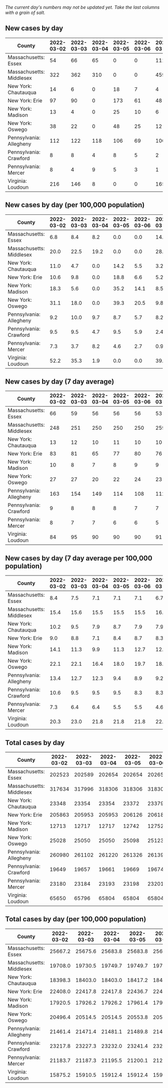 _The current day's numbers may not be updated yet. Take the last columns with a grain of salt._
## New cases by day

| County | 2022-03-02 | 2022-03-03 | 2022-03-04 | 2022-03-05 | 2022-03-06 | 2022-03-07 | 2022-03-08 |
| --- | --- | --- | --- | --- | --- | --- | --- |
| Massachusetts: Essex | 54 | 66 | 65 | 0 | 0 | 111 | 46 |
| Massachusetts: Middlesex | 322 | 362 | 310 | 0 | 0 | 459 | 242 |
| New York: Chautauqua | 14 | 6 | 0 | 18 | 7 | 4 | 7 |
| New York: Erie | 97 | 90 | 0 | 173 | 61 | 48 | 52 |
| New York: Madison | 13 | 4 | 0 | 25 | 10 | 6 | 3 |
| New York: Oswego | 38 | 22 | 0 | 48 | 25 | 12 | 20 |
| Pennsylvania: Allegheny | 112 | 122 | 118 | 106 | 69 | 100 | 96 |
| Pennsylvania: Crawford | 8 | 8 | 4 | 8 | 5 | 2 | 2 |
| Pennsylvania: Mercer | 8 | 4 | 9 | 5 | 3 | 1 | 6 |
| Virginia: Loudoun | 216 | 146 | 8 | 0 | 0 | 165 | 69 |

## New cases by day (per 100,000 population)

| County | 2022-03-02 | 2022-03-03 | 2022-03-04 | 2022-03-05 | 2022-03-06 | 2022-03-07 | 2022-03-08 |
| --- | --- | --- | --- | --- | --- | --- | --- |
| Massachusetts: Essex | 6.8 | 8.4 | 8.2 | 0.0 | 0.0 | 14.1 | 5.8 |
| Massachusetts: Middlesex | 20.0 | 22.5 | 19.2 | 0.0 | 0.0 | 28.5 | 15.0 |
| New York: Chautauqua | 11.0 | 4.7 | 0.0 | 14.2 | 5.5 | 3.2 | 5.5 |
| New York: Erie | 10.6 | 9.8 | 0.0 | 18.8 | 6.6 | 5.2 | 5.7 |
| New York: Madison | 18.3 | 5.6 | 0.0 | 35.2 | 14.1 | 8.5 | 4.2 |
| New York: Oswego | 31.1 | 18.0 | 0.0 | 39.3 | 20.5 | 9.8 | 16.4 |
| Pennsylvania: Allegheny | 9.2 | 10.0 | 9.7 | 8.7 | 5.7 | 8.2 | 7.9 |
| Pennsylvania: Crawford | 9.5 | 9.5 | 4.7 | 9.5 | 5.9 | 2.4 | 2.4 |
| Pennsylvania: Mercer | 7.3 | 3.7 | 8.2 | 4.6 | 2.7 | 0.9 | 5.5 |
| Virginia: Loudoun | 52.2 | 35.3 | 1.9 | 0.0 | 0.0 | 39.9 | 16.7 |

## New cases by day (7 day average)

| County | 2022-03-02 | 2022-03-03 | 2022-03-04 | 2022-03-05 | 2022-03-06 | 2022-03-07 | 2022-03-08 |
| --- | --- | --- | --- | --- | --- | --- | --- |
| Massachusetts: Essex | 66 | 59 | 56 | 56 | 56 | 53 | 49 |
| Massachusetts: Middlesex | 248 | 251 | 250 | 250 | 250 | 259 | 242 |
| New York: Chautauqua | 13 | 12 | 10 | 11 | 10 | 10 | 8 |
| New York: Erie | 83 | 81 | 65 | 77 | 80 | 76 | 74 |
| New York: Madison | 10 | 8 | 7 | 8 | 9 | 9 | 9 |
| New York: Oswego | 27 | 27 | 20 | 22 | 24 | 23 | 24 |
| Pennsylvania: Allegheny | 163 | 154 | 149 | 114 | 108 | 112 | 103 |
| Pennsylvania: Crawford | 9 | 8 | 8 | 8 | 7 | 7 | 5 |
| Pennsylvania: Mercer | 8 | 7 | 7 | 6 | 6 | 5 | 5 |
| Virginia: Loudoun | 84 | 95 | 90 | 90 | 90 | 91 | 86 |

## New cases by day (7 day average per 100,000 population)

| County | 2022-03-02 | 2022-03-03 | 2022-03-04 | 2022-03-05 | 2022-03-06 | 2022-03-07 | 2022-03-08 |
| --- | --- | --- | --- | --- | --- | --- | --- |
| Massachusetts: Essex | 8.4 | 7.5 | 7.1 | 7.1 | 7.1 | 6.7 | 6.2 |
| Massachusetts: Middlesex | 15.4 | 15.6 | 15.5 | 15.5 | 15.5 | 16.1 | 15.0 |
| New York: Chautauqua | 10.2 | 9.5 | 7.9 | 8.7 | 7.9 | 7.9 | 6.3 |
| New York: Erie | 9.0 | 8.8 | 7.1 | 8.4 | 8.7 | 8.3 | 8.1 |
| New York: Madison | 14.1 | 11.3 | 9.9 | 11.3 | 12.7 | 12.7 | 12.7 |
| New York: Oswego | 22.1 | 22.1 | 16.4 | 18.0 | 19.7 | 18.8 | 19.7 |
| Pennsylvania: Allegheny | 13.4 | 12.7 | 12.3 | 9.4 | 8.9 | 9.2 | 8.5 |
| Pennsylvania: Crawford | 10.6 | 9.5 | 9.5 | 9.5 | 8.3 | 8.3 | 5.9 |
| Pennsylvania: Mercer | 7.3 | 6.4 | 6.4 | 5.5 | 5.5 | 4.6 | 4.6 |
| Virginia: Loudoun | 20.3 | 23.0 | 21.8 | 21.8 | 21.8 | 22.0 | 20.8 |

## Total cases by day

| County | 2022-03-02 | 2022-03-03 | 2022-03-04 | 2022-03-05 | 2022-03-06 | 2022-03-07 | 2022-03-08 |
| --- | --- | --- | --- | --- | --- | --- | --- |
| Massachusetts: Essex | 202523 | 202589 | 202654 | 202654 | 202654 | 202765 | 202811 |
| Massachusetts: Middlesex | 317634 | 317996 | 318306 | 318306 | 318306 | 318765 | 319007 |
| New York: Chautauqua | 23348 | 23354 | 23354 | 23372 | 23379 | 23383 | 23390 |
| New York: Erie | 205863 | 205953 | 205953 | 206126 | 206187 | 206235 | 206287 |
| New York: Madison | 12713 | 12717 | 12717 | 12742 | 12752 | 12758 | 12761 |
| New York: Oswego | 25028 | 25050 | 25050 | 25098 | 25123 | 25135 | 25155 |
| Pennsylvania: Allegheny | 260980 | 261102 | 261220 | 261326 | 261395 | 261495 | 261591 |
| Pennsylvania: Crawford | 19649 | 19657 | 19661 | 19669 | 19674 | 19676 | 19678 |
| Pennsylvania: Mercer | 23180 | 23184 | 23193 | 23198 | 23201 | 23202 | 23208 |
| Virginia: Loudoun | 65650 | 65796 | 65804 | 65804 | 65804 | 65969 | 66038 |

## Total cases by day (per 100,000 population)

| County | 2022-03-02 | 2022-03-03 | 2022-03-04 | 2022-03-05 | 2022-03-06 | 2022-03-07 | 2022-03-08 |
| --- | --- | --- | --- | --- | --- | --- | --- |
| Massachusetts: Essex | 25667.2 | 25675.6 | 25683.8 | 25683.8 | 25683.8 | 25697.9 | 25703.7 |
| Massachusetts: Middlesex | 19708.0 | 19730.5 | 19749.7 | 19749.7 | 19749.7 | 19778.2 | 19793.2 |
| New York: Chautauqua | 18398.3 | 18403.0 | 18403.0 | 18417.2 | 18422.7 | 18425.9 | 18431.4 |
| New York: Erie | 22408.0 | 22417.8 | 22417.8 | 22436.7 | 22443.3 | 22448.5 | 22454.2 |
| New York: Madison | 17920.5 | 17926.2 | 17926.2 | 17961.4 | 17975.5 | 17984.0 | 17988.2 |
| New York: Oswego | 20496.4 | 20514.5 | 20514.5 | 20553.8 | 20574.2 | 20584.1 | 20600.4 |
| Pennsylvania: Allegheny | 21461.4 | 21471.4 | 21481.1 | 21489.8 | 21495.5 | 21503.7 | 21511.6 |
| Pennsylvania: Crawford | 23217.8 | 23227.3 | 23232.0 | 23241.4 | 23247.4 | 23249.7 | 23252.1 |
| Pennsylvania: Mercer | 21183.7 | 21187.3 | 21195.5 | 21200.1 | 21202.8 | 21203.8 | 21209.2 |
| Virginia: Loudoun | 15875.2 | 15910.5 | 15912.4 | 15912.4 | 15912.4 | 15952.3 | 15969.0 |
